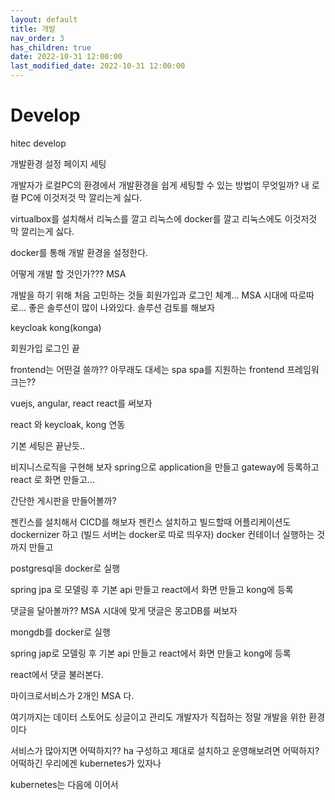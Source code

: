 ```yaml
---
layout: default
title: 개발
nav_order: 3
has_children: true
date: 2022-10-31 12:00:00
last_modified_date: 2022-10-31 12:00:00
---
```


# Develop

hitec develop

개발환경 설정 페이지 세팅

개발자가 로컬PC의 환경에서 개발환경을 쉽게 세팅할 수 있는 방법이 무엇일까?
내 로컬 PC에 이것저것 막 깔리는게 싫다.

virtualbox를 설치해서 리눅스를 깔고
리눅스에 docker를 깔고
리눅스에도 이것저것 막 깔리는게 싫다. 

docker를 통해 개발 환경을 설정한다.    

어떻게 개발 할 것인가???
MSA 

개발을 하기 위해 처음 고민하는 것들
회원가입과 로그인 체계...
MSA 시대에 따로따로...
좋은 솔루션이 많이 나와있다. 
솔루션 검토를 해보자

keycloak
kong(konga)

회원가입 로그인 끝

frontend는 어떤걸 쓸까??
아무래도 대세는 spa
spa를 지원하는 frontend 프레임워크는??

vuejs, angular, react
react를 써보자

react 와 keycloak, kong 연동

기본 세팅은 끝난듯..

비지니스로직을 구현해 보자
spring으로 application을 만들고 gateway에 등록하고 react 로 화면 만들고...

간단한 게시판을 만들어볼까?

젠킨스를 설치해서 CICD를 해보자
젠킨스 설치하고
빌드할때 어플리케이션도 dockernizer 하고 (빌드 서버는 docker로 따로 띄우자)
docker 컨테이너 실행하는 것까지 만들고

postgresql을 docker로 실행

spring jpa 로 모델링 후 기본 api 만들고
react에서 화면 만들고 kong에 등록


댓글을 달아볼까??
MSA 시대에 맞게 댓글은 몽고DB를 써보자

mongdb를 docker로 실행

spring jap로 모델링 후 기본 api 만들고
react에서 화면 만들고 kong에 등록

react에서 댓글 불러본다. 

마이크로서비스가 2개인 MSA 다.

여기까지는 데이터 스토어도 싱글이고 관리도 개발자가 직접하는 정말 개발을 위한 환경이다

서비스가 많아지면 어떡하지??
ha 구성하고 제대로 설치하고 운영해보려면 어떡하지?
어떡하긴 우리에겐 kubernetes가 있자나

kubernetes는 다음에 이어서

